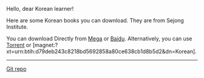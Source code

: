 <!-- This Source Code Form is subject to the terms of the Mozilla Public
   - License, v. 2.0. If a copy of the MPL was not distributed with this
   - file, You can obtain one at https://mozilla.org/MPL/2.0/. -->

<head>
  <script async src="https://pagead2.googlesyndication.com/pagead/js/adsbygoogle.js?client=ca-pub-4998552509480295" crossorigin="anonymous"></script>
 <!--
 <meta http-equiv="Refresh" content="0; url='https://coughingmouse.readthedocs.io/'" />
  -->
</head>

Hello, dear Korean learner!

Here are some Korean books you can download. They are from Sejong Institute.

You can download Directly from [Mega](https://mega.nz/folder/jNQwRCDb#rnjWNqz-jpFlK7utkkxotw) or
[Baidu](https://pan.baidu.com/s/149O09ebsPL-1NnOaxKMxKA?pwd=8c8r).
Alternatively, you can use [Torrent](https://github.com/coughingmouse/coughingmouse.github.io/raw/main/Korean.torrent) or [magnet:?xt=urn:btih:d79deb243c8218bd5692858a80ce638cb1d8b5d2&dn=Korean].

______

[Git repo](https://github.com/coughingmouse)
